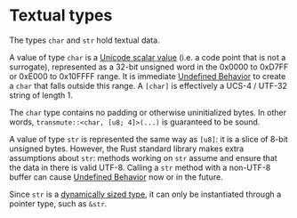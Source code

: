 # Textual types

The types `char` and `str` hold textual data.

A value of type `char` is a [Unicode scalar value] (i.e. a code point that is
not a surrogate), represented as a 32-bit unsigned word in the 0x0000 to 0xD7FF
or 0xE000 to 0x10FFFF range. It is immediate [Undefined Behavior] to create a
`char` that falls outside this range. A `[char]` is effectively a UCS-4 / UTF-32
string of length 1.

The `char` type contains no padding or otherwise uninitialized bytes. In other
words, `transmute::<char, [u8; 4]>(...)` is guaranteed to be sound.

A value of type `str` is represented the same way as `[u8]`: it is a slice of
8-bit unsigned bytes. However, the Rust standard library makes extra assumptions
about `str`: methods working on `str` assume and ensure that the data in there
is valid UTF-8. Calling a `str` method with a non-UTF-8 buffer can cause
[Undefined Behavior] now or in the future.

Since `str` is a [dynamically sized type], it can only be instantiated through a
pointer type, such as `&str`.

[Unicode scalar value]: http://www.unicode.org/glossary/#unicode_scalar_value
[Undefined Behavior]: ../behavior-considered-undefined.md
[dynamically sized type]: ../dynamically-sized-types.md
